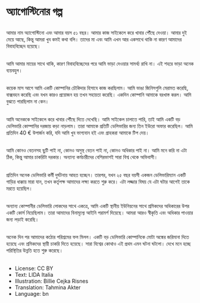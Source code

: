 # অ্যাগোস্টিনোর গল্প

##
আমার নাম অ্যাগোস্টিনো এবং আমার বয়স ৫১ বছর। আমার কাজ সাইকেলে করে খাবার পৌঁছে দেওয়া। আমার দুই মেয়ে আছে, কিন্তু আমরা খুব কমই কথা বলি। তাদের মা এবং আমি এখন আর একসাথে থাকি না কারণ আমাদের বিবাহবিচ্ছেদ হয়েছে।

##
আমি আমার মায়ের সাথে থাকি, কারণ বিবাহবিচ্ছেদের পরে আমি ভাড়া দেওয়ার সামর্থ্য রাখি না। এই শহরে ভাড়া অনেক ব্যয়বহুল।

##
কয়েক মাস আগে আমি একটি কোম্পানির চৌকিদার হিসাবে কাজ করছিলাম। আমি ভাঙা জিনিসগুলি মেরামত করেছি, বাক্সবহন করেছি এবং যখন কারও প্রয়োজন হয় তখন সহায়তা করেছি। একদিন কোম্পানি আমাকে বরখাস্ত করল। আমি বুঝতে পারছিলাম না কেন।

##
 আমি অনেককে সাইকেলে করে খাবার পৌঁছে দিতে দেখেছি। আমি সাইকেল চালাতে পারি, তাই আমি একটি বড় ডেলিভারি কোম্পানির দরজায় কড়া নাড়লাম। তারা আমাকে প্রতিটি ডেলিভারির জন্য তিন ইউরো অফার করেছিল। আমি প্রতিদিন 40 € উপার্জন করি, যদি আমি খুব ভাগ্যবান হই এবং গ্রাহকরা আমাকে টিপ দেয়।

##
আমি কোনও বেতনসহ ছুটি পাই না, কোনও অসুস্থ বেতন পাই না, কোনও অধিকার পাই না। আমি মনে করি না এটা ঠিক, কিন্তু আমার চাকরিটা দরকার। অন্যান্য কর্মচারীদের বেশিরভাগই সারা বিশ্ব থেকে অভিবাসী।

##
প্রতিদিন অনেক ডেলিভারি কর্মী দুর্ঘটনায় আহত হচ্ছেন। তারপর, যখন ২৫ বছর বয়সী একজন ডেলিভারিম্যান একটি গাড়ির ধাক্কায় মারা যান, তখন কর্তৃপক্ষ আমাদের লক্ষ্য করতে শুরু করে। এটা লজ্জার বিষয় যে এটা ঘটার আগেই তাকে মরতে হয়েছিল।

##
অন্যান্য কোম্পানীর ডেলিভারি লোকদের সাথে একত্রে, আমি একটি স্থানীয় ইউনিয়নের সাথে শ্রমিকদের অধিকারের উপর একটি কোর্স নিয়েছিলাম। তারা আমাদের বিনামূল্যে আইনি পরামর্শ দিয়েছে। আমরা আরও স্বীকৃতি এবং অধিকার পাওয়ার জন্য লড়াই করেছি।

##
অনেক দিন পর আমাদের কঠোর পরিশ্রমের ফল মিলল। একটি বড় ডেলিভারি কোম্পানিকে মোটা অঙ্কের জরিমানা দিতে হয়েছে এবং শ্রমিকদের স্থায়ী চাকরি দিতে হয়েছে। সারা বিশ্বের কোথাও এই প্রথম এমন ঘটনা ঘটলো। দেখে মনে হচ্ছে পরিস্থিতির উন্নতি হতে শুরু করেছে।

##
* License: CC BY
* Text: LIDA Italia
* Illustration: Billie Cejka Risnes
* Translation: Tahmina Akter
* Language: bn
